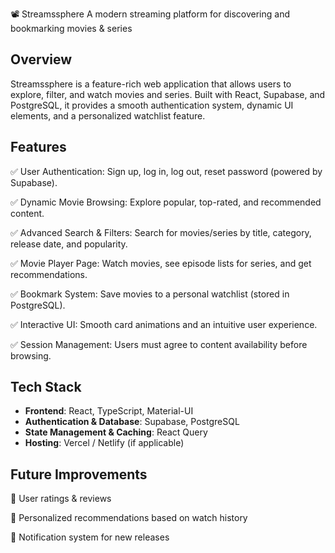 📽️ Streamssphere
A modern streaming platform for discovering and bookmarking movies & series

## Overview
Streamssphere is a feature-rich web application that allows users to explore, filter, and watch movies and series. Built with React, Supabase, and PostgreSQL, it provides a smooth authentication system, dynamic UI elements, and a personalized watchlist feature.

## Features

✅ User Authentication: Sign up, log in, log out, reset password (powered by Supabase).

✅ Dynamic Movie Browsing: Explore popular, top-rated, and recommended content.

✅ Advanced Search & Filters: Search for movies/series by title, category, release date, and popularity.

✅ Movie Player Page: Watch movies, see episode lists for series, and get recommendations.

✅ Bookmark System: Save movies to a personal watchlist (stored in PostgreSQL).

✅ Interactive UI: Smooth card animations and an intuitive user experience.

✅ Session Management: Users must agree to content availability before browsing.

## Tech Stack
- **Frontend**: React, TypeScript, Material-UI
- **Authentication & Database**: Supabase, PostgreSQL
- **State Management & Caching**: React Query
- **Hosting**: Vercel / Netlify (if applicable)

## Future Improvements
🔹 User ratings & reviews

🔹 Personalized recommendations based on watch history

🔹 Notification system for new releases
